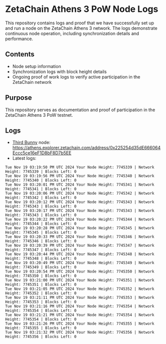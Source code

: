 # ZetaChain Athens 3 PoW Node Logs
This repository contains logs and proof that we have successfully set up and run a node on the ZetaChain Athens 3 network. The logs demonstrate continuous node operation, including synchronization details and performance.

## Contents
- Node setup information
- Synchronization logs with block height details
- Ongoing proof of work logs to verify active participation in the ZetaChain network

## Purpose
This repository serves as documentation and proof of participation in the ZetaChain Athens 3 PoW testnet.

## Logs

- [Third Bunny](https://thirdbunny.xyz/) node: https://athens.explorer.zetachain.com/address/0x225254d35dE666064Eccc5ce16eF1D8bF8D7b5EE
- Latest logs:
```
Tue Nov 19 03:19:50 PM UTC 2024 Your Node Height: 7745339 | Network Height: 7745339 | Blocks Left: 0
Tue Nov 19 03:19:56 PM UTC 2024 Your Node Height: 7745340 | Network Height: 7745340 | Blocks Left: 0
Tue Nov 19 03:20:01 PM UTC 2024 Your Node Height: 7745341 | Network Height: 7745341 | Blocks Left: 0
Tue Nov 19 03:20:06 PM UTC 2024 Your Node Height: 7745342 | Network Height: 7745342 | Blocks Left: 0
Tue Nov 19 03:20:12 PM UTC 2024 Your Node Height: 7745343 | Network Height: 7745343 | Blocks Left: 0
Tue Nov 19 03:20:17 PM UTC 2024 Your Node Height: 7745343 | Network Height: 7745343 | Blocks Left: 0
Tue Nov 19 03:20:22 PM UTC 2024 Your Node Height: 7745344 | Network Height: 7745344 | Blocks Left: 0
Tue Nov 19 03:20:28 PM UTC 2024 Your Node Height: 7745345 | Network Height: 7745345 | Blocks Left: 0
Tue Nov 19 03:20:33 PM UTC 2024 Your Node Height: 7745346 | Network Height: 7745346 | Blocks Left: 0
Tue Nov 19 03:20:39 PM UTC 2024 Your Node Height: 7745347 | Network Height: 7745347 | Blocks Left: 0
Tue Nov 19 03:20:44 PM UTC 2024 Your Node Height: 7745348 | Network Height: 7745348 | Blocks Left: 0
Tue Nov 19 03:20:49 PM UTC 2024 Your Node Height: 7745349 | Network Height: 7745349 | Blocks Left: 0
Tue Nov 19 03:20:54 PM UTC 2024 Your Node Height: 7745350 | Network Height: 7745350 | Blocks Left: 0
Tue Nov 19 03:21:00 PM UTC 2024 Your Node Height: 7745351 | Network Height: 7745351 | Blocks Left: 0
Tue Nov 19 03:21:05 PM UTC 2024 Your Node Height: 7745352 | Network Height: 7745352 | Blocks Left: 0
Tue Nov 19 03:21:11 PM UTC 2024 Your Node Height: 7745353 | Network Height: 7745353 | Blocks Left: 0
Tue Nov 19 03:21:16 PM UTC 2024 Your Node Height: 7745354 | Network Height: 7745354 | Blocks Left: 0
Tue Nov 19 03:21:21 PM UTC 2024 Your Node Height: 7745354 | Network Height: 7745354 | Blocks Left: 0
Tue Nov 19 03:21:26 PM UTC 2024 Your Node Height: 7745355 | Network Height: 7745355 | Blocks Left: 0
Tue Nov 19 03:21:32 PM UTC 2024 Your Node Height: 7745356 | Network Height: 7745356 | Blocks Left: 0
```
